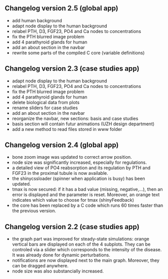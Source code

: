 ## Changelog version 2.5 (global app)
- add human background
- adapt node display to the human background
- relabel PTH, D3, FGF23, PO4 and Ca nodes to concentrations
- fix the PTH blurred image problem
- add 4 parathyroid glands for human
- add an about section in the navbar
- rewrite some parts of the compiled C core (variable definitions)


## Changelog version 2.3 (case studies app)
- adapt node display to the human background
- relabel PTH, D3, FGF23, PO4 and Ca nodes to concentrations
- fix the PTH blurred image problem
- add 4 parathyroid glands for human
- delete biological data from plots
- rename sliders for case studies
- add an about section in the navbar
- reorganize the navbar, new sections: basis and case studies
- basis section will contain futur animations (UZH design department)
- add a new method to read files stored in www folder


## Changelog version 2.4 (global app)

- bone zoom image was updated to correct arrow position.
- node size was significantly increased, especially for regulations.
- a detailed view of PO4 reabsorption and its regulation by PTH and FGF23
in the proximal tubule is now available.
- the shinycssloader (spinner when application is busy) has been updated.
- tmax is now secured: if it has a bad value (missing, negative,...), then an
error is displayed and the parameter is reset. Moreover, an orange text indicates
which value to choose for tmax (shinyFeedback)
- the core has been replaced by a C code which runs 60 times faster than
the previous version. 

## Changelog version 2.2 (case studies app)

- the graph part was improved for steady-state simulations: 
orange vertical bars are displayed on each of the
4 subplots. They can be controled via a slider which corresponds to the intensity
of the disease. It was already done for dynamic perturbations.
- notifications are now displayed next to the main graph. Moreover, they can
be dragged anywhere.
- node size was also substancially increased.